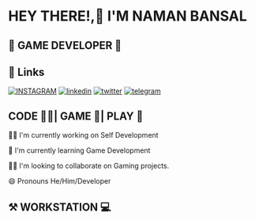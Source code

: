 
# HEY THERE!,👋 I'M NAMAN BANSAL


## 🤖 GAME DEVELOPER 🚀



## 🔗 Links
[![INSTAGRAM](https://img.shields.io/badge/Instagram-E4405F?style=for-the-badge&logo=instagram&logoColor=white)](https://www.instagram.com/_naman___bansal_/)
[![linkedin](https://img.shields.io/badge/linkedin-0A66C2?style=for-the-badge&logo=linkedin&logoColor=white)](https://www.linkedin.com/in/naman-bansal-48a5a3220/)
[![twitter](https://img.shields.io/badge/twitter-1DA1F2?style=for-the-badge&logo=twitter&logoColor=white)](https://twitter.com/NamanBansal06)
[![telegram](https://img.shields.io/badge/Telegram-2CA5E0?style=for-the-badge&logo=telegram&logoColor=white)](https://t.me/Namanbansal06/)


## CODE 🧑‍💻| GAME 🤖| PLAY 🚀
👩‍💻 I'm currently working on Self Development

🧠 I'm currently learning Game Development

👯‍♀️ I'm looking to collaborate on Gaming projects.

😄 Pronouns He/Him/Developer

## ⚒️ WORKSTATION 💻
